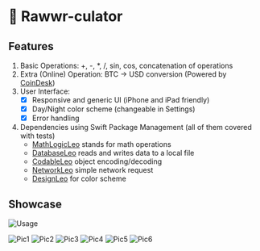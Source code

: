 # 🦁 Rawwr-culator

## Features
1. Basic Operations: +, -, *, /, sin, cos, concatenation of operations
2. Extra (Online) Operation: BTC -> USD conversion (Powered by [CoinDesk](https://www.coindesk.com/price/bitcoin))
1. User Interface: 
    - [x] Responsive and generic UI (iPhone and iPad friendly)
    - [x] Day/Night color scheme (changeable in Settings)
    - [x] Error handling
2. Dependencies using Swift Package Management (all of them covered with tests)
    - [MathLogicLeo](https://github.com/alekseypotapov-dev/MathLogicLeo) stands for math operations
    - [DatabaseLeo](https://github.com/alekseypotapov-dev/DatabaseLeo) reads and writes data to a local file
    - [CodableLeo](https://github.com/alekseypotapov-dev/CodableLeo) object encoding/decoding
    - [NetworkLeo](https://github.com/alekseypotapov-dev/NetworkLeo) simple network request
    - [DesignLeo](https://github.com/alekseypotapov-dev/DesignLeo) for color scheme

## Showcase
![Usage](https://github.com/alekseypotapov-dev/CalcLeo/blob/master/media/iPhone_portrait.gif)


![Pic1](https://github.com/alekseypotapov-dev/CalcLeo/blob/master/media/iphone-portrait-day.png)
![Pic2](https://github.com/alekseypotapov-dev/CalcLeo/blob/master/media/iphone-portrait-night.png)
![Pic3](https://github.com/alekseypotapov-dev/CalcLeo/blob/master/media/iphone-landscape-day.png)
![Pic4](https://github.com/alekseypotapov-dev/CalcLeo/blob/master/media/iphone-landscape-night.png)
![Pic5](https://github.com/alekseypotapov-dev/CalcLeo/blob/master/media/ipad-portrait-day.png)
![Pic6](https://github.com/alekseypotapov-dev/CalcLeo/blob/master/media/ipad-landscape-day.png)
